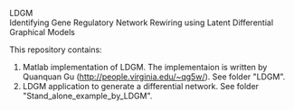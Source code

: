 LDGM  
Identifying Gene Regulatory Network Rewiring using Latent Differential Graphical Models  

This repository contains:  
1) Matlab implementation of LDGM. The implementaion is written by Quanquan Gu (http://people.virginia.edu/~qg5w/). See folder "LDGM".  
2) LDGM application to generate a differential network. See folder "Stand_alone_example_by_LDGM".  
